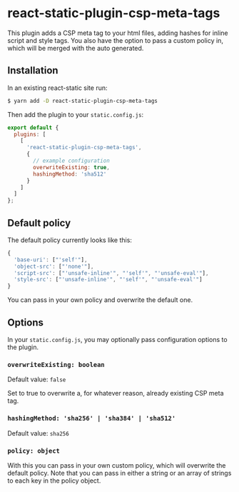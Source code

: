 # react-static-plugin-csp-meta-tags

This plugin adds a CSP meta tag to your html files, adding hashes for inline script and style tags.
You also have the option to pass a custom policy in, which will be merged with the auto generated.

## Installation

In an existing react-static site run:

```bash
$ yarn add -D react-static-plugin-csp-meta-tags
```

Then add the plugin to your `static.config.js`:

```javascript
export default {
  plugins: [
    [
      'react-static-plugin-csp-meta-tags',
      {
        // example configuration
        overwriteExisting: true,
        hashingMethod: 'sha512'
      }
    ]
  ]
};
```

## Default policy

The default policy currently looks like this:

```javascript
{
  'base-uri': ["'self'"],
  'object-src': ["'none'"],
  'script-src': ["'unsafe-inline'", "'self'", "'unsafe-eval'"],
  'style-src': ["'unsafe-inline'", "'self'", "'unsafe-eval'"]
}
```

You can pass in your own policy and overwrite the default one.

## Options

In your `static.config.js`, you may optionally pass configuration options to the plugin.

### `overwriteExisting: boolean`

Default value: `false`

Set to true to overwrite a, for whatever reason, already existing CSP meta tag.

### `hashingMethod: 'sha256' | 'sha384' | 'sha512'`

Default value: `sha256`

### `policy: object`

With this you can pass in your own custom policy, which will overwrite the default policy. Note that you can pass in either a string or an array of strings to each key in the policy object.
